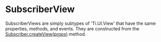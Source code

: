 # SubscriberView

SubscriberViews are simply subtypes of 'Ti.UI.View' that have the same properties, methods, and events. They are constructed from the [Subscriber.createView(_props_)](subscriber.md#createviewprops) method.
